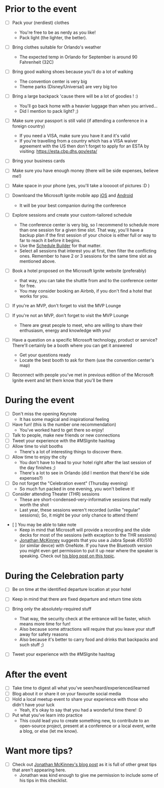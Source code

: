 # Prior to the event

-  [ ] Pack your (nerdiest) clothes
    - You're free to be as nerdy as you like!
    - Pack light (the lighter, the better).
- [ ] Bring clothes suitable for Orlando's weather
    - The expected temp in Orlando for September is around 90 Fahrenheit (32C)
- [ ] Bring good walking shoes because you'll do a lot of walking
    - The convention center is very big
    - Theme parks (Disney/Universal) are very big too
- [ ] Bring a large backpack 'cause there will be a lot of goodies ! :)
    - You'll go back home with a heavier luggage than when you arrived...
    - Did I mention to pack light? ;)
- [ ] Make sure your passport is still valid (if attending a conference in a foreign country)
    - If you need a VISA, make sure you have it and it's valid
    - If you're travelling from a country which has a VISA waiver agreement with the US then don't forget to apply for an ESTA by visiting: <https://esta.cbp.dhs.gov/esta/>
- [ ] Bring your business cards
- [ ] Make sure you have enough money (there will be side expenses, believe me!)
- [ ] Make space in your phone (yes, you'll take a looooot of pictures :D )
- [ ] Downloand the Microsoft Ignite mobile app [iOS](https://itunes.apple.com/us/app/msft-events/id1402818768?mt=8) and [Android](https://play.google.com/store/apps/details?id=com.microsoft.events)
    - It will be your best companion during the conference
- [ ] Explore sessions and create your custom-tailored schedule
    - The conference center is very big, so I recommend to schedule more than one session for a given time slot. That way, you'll have a backup plan if the first session of your choice is either full or way to far to reach it before it begins.
    - Use the [Schedule Builder](https://myignite.techcommunity.microsoft.com/sessions) for that matter.
    - Select all sessions that interest you at first, then filter the conflicting ones. Remember to have 2 or 3 sessions for the same time slot as mentioned above.
- [ ] Book a hotel proposed on the Microsoft Ignite website (preferably)
    - that way, you can take the shuttle from and to the conference center for free.
    - You may consider booking an Airbnb, if you don't find a hotel that works for you.
- [ ] If you're an MVP, don't forget to visit the MVP Lounge
- [ ] If you're not an MVP, don't forget to visit the MVP Lounge
    - There are great people to meet, who are willing to share their enthusiasm, energy and knowledge with you!
- [ ] Have a question on a specific Microsoft technology, product or service? There'll certainly be a booth where you can get it answered
    - Get your questions ready
    - Locate the best booth to ask for them (use the convention center's map)
- [ ] Reconnect with people you've met in previous edition of the Microsoft Ignite event and let them know that you'll be there


# During the event
- [ ] Don't miss the opening Keynote
    - It has some magical and inspirational feeling
- [ ] Have fun! (this is the number one recommendation)
    - You've worked hard to get there so enjoy!
- [ ] Talk to people, make new friends or new connections
- [ ] Tweet your experience with the #MSIgnite hashtag
- [ ] Allow time to visit booths
    - There's a lot of interesting things to discover there.
- [ ] Allow time to enjoy the city
    - You don't have to head to your hotel right after the last session of the day finishes ;)
    - There's a lot to see in Orlando (did I mention that there'd be side expenses?)
- [ ] Do not forget the "Celebration event" (Thursday evening)
    - So much fun packed in one evening, you won't believe it!
- [ ] Consider attending Theater (THR) sessions
    - These are short-condensed-very-informative sessions that really worth the shot
    - Last year, these sessions weren't recorded (unlike "regular" sessions); So, it might be your only chance to attend them!
- [ ] You may be able to take note
    - Keep in mind that Microsoft will provide a recording and the slide decks for most of the sessions (with exception to the THR sessions)
    - [Jonathan McKinney](https://twitter.com/ucomsgeek) suggests that you use a Jabra Speak 410/510 (or similar devce) with OneNote. If you have the Bluetooth version you might even get permission to put it up near where the speaker is speaking. Check out [his blog post on this topic](http://blog.lyncdialog.com/2012/04/so-you-want-to-be-lync-master.html).


# During the Celebration party
- [ ] Be on time at the identified departure location at your hotel
- [ ] Keep in mind that there are fixed departure and return time slots
- [ ] Bring only the absolutely-required stuff
    - That way, the security check at the entrance will be faster, which means more time for fun!
    - Also because some attractions will require that you leave your stuff away for safety reasons
    - Also because it's better to carry food and drinks that backpacks and such stuff ;)
- [ ] Tweet your experience with the #MSIgnite hashtag


# After the event
- [ ] Take time to digest all what you've seen/heard/experienced/learned
- [ ] Blog about it or share it on your favourite social media
- [ ] Hold a local meetup event to share your experience with those who didn't have your luck
    - Yeah, it's okay to say that you had a wonderful time there! :D
- [ ] Put what you've learn into practice
    - This could lead you to create something new, to contribute to an open-source project, present at a conference or a local event, write a blog, or else (let me know).
    
    
 # Want more tips?
 - [ ] Check out [Jonathan McKinney's blog post](http://blog.ucomsgeek.com/2018/08/tips-and-tricks-unofficial-party-and.html) as it is full of other great tips that aren't appearing here.
    - Jonathan was kind enough to give me permission to include some of his tips in this checklist.
